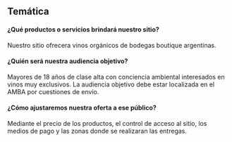 ## Temática

#### ¿Qué productos o servicios brindará nuestro sitio?
Nuestro sitio ofrecera vinos orgánicos de bodegas boutique argentinas.

#### ¿Quién será nuestra audiencia objetivo?
Mayores de 18 años de clase alta con conciencia ambiental interesados en vinos muy exclusivos. La audiencia objetivo debe estar localizada en el AMBA por cuestiones de envio.

#### ¿Cómo ajustaremos nuestra oferta a ese público?
Mediante el precio de los productos, el control de acceso al sitio, los medios de pago y las zonas donde se realizaran las entregas.
